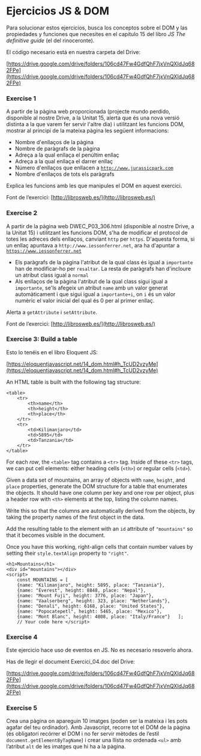 # Ejercicios JS & DOM
Para solucionar estos ejercicios, busca los conceptos sobre el DOM y las propiedades y funciones que necesites en el capítulo 15 del libro _JS The definitive guide_ (el del rinoceronte).

El código necesario está en nuestra carpeta del Drive:

[https://drive.google.com/drive/folders/106cd47Fw4GdfQhF7jxVnQXIdJq682FPe](https://drive.google.com/drive/folders/106cd47Fw4GdfQhF7jxVnQXIdJq682FPe)

### Exercise  1

A partir de la pàgina web proporcionada (projecte mundo perdido, disponible al nostre Drive, a la Unitat 15, alerta que és una nova versió distinta a la que varem fer servir l'altre dia) i utilitzant les funcions DOM, mostrar al principi de la mateixa pàgina les següent informacions:

-   Nombre d'enllaços de la pàgina
-   Nombre de paràgrafs de la pàgina
-   Adreça a la qual enllaça el penúltim enllaç
-   Adreça a la qual enllaça el darrer enllaç
-   Número d'enllaços que enllacen a [`http://www.jurassicpark.com`](http://www.jurassicpark.com)
-   Nombre d'enllaços de tots els paràgrafs

Explica les funcions amb les que manipules el DOM en aquest exercici.

Font de l’exercici: [http://librosweb.es/](http://librosweb.es/)

### Exercise 2

A partir de la pàgina web DWEC_P03_306.html (disponible al nostre Drive, a la Unitat 15) i utilitzant les funcions DOM, s'ha de modificar el protocol de totes les adreces dels enllaços, canviant `http` per `https`. D'aquesta forma, si un enllaç apuntava a `http://www.iessonferrer.net`, ara ha d'apuntar a [`https://www.iessonferrer.net`](https://www.iessonferrer.net)

-   Els paràgrafs de la pàgina l'atribut de la qual class és igual a `importante` han de modificar-ho per `resaltar`. La resta de paràgrafs han d'incloure un atribut class igual a `normal`
-   Als enllaços de la pàgina l'atribut de la qual class sigui igual a `importante`, se'ls afegeix un atribut `name` amb un valor generat automàticament i que sigui igual a `importante+i`, on `i` és un valor numèric el valor inicial del qual és 0 per al primer enllaç.

Alerta a `getAttribute` i `setAttribute`.

Font de l’exercici: [http://librosweb.es/](http://librosweb.es/)

### Exercise 3: Build a table

Esto lo tenéis en el libro Eloquent JS:

[https://eloquentjavascript.net/14_dom.html#h_TcUD2vzyMe](https://eloquentjavascript.net/14_dom.html#h_TcUD2vzyMe)

An HTML table is built with the following tag structure:

    <table>   
    	<tr>     
    		<th>name</th>     
    		<th>height</th>     
    		<th>place</th>   
    	</tr>
    	<tr>     
    		<td>Kilimanjaro</td>
    	    <td>5895</td>
    	    <td>Tanzania</td>
    	</tr>
    </table>

For each _row_, the `<table>` tag contains a `<tr>` tag. Inside of these `<tr>` tags, we can put cell elements: either heading cells (`<th>`) or regular cells (`<td>`).

Given a data set of mountains, an array of objects with `name`, `height`, and `place` properties, generate the DOM structure for a table that enumerates the objects. It should have one column per key and one row per object, plus a header row with `<th>` elements at the top, listing the column names.

Write this so that the columns are automatically derived from the objects, by taking the property names of the first object in the data.

Add the resulting table to the element with an `id` attribute of `"mountains"` so that it becomes visible in the document.

Once you have this working, right-align cells that contain number values by setting their `style.textAlign` property to `"right"`.

    <h1>Mountains</h1>  
    <div id="mountains"></div>  
    <script>   
    	const MOUNTAINS = [
    	{name: "Kilimanjaro", height: 5895, place: "Tanzania"},
    	{name: "Everest", height: 8848, place: "Nepal"},
    	{name: "Mount Fuji", height: 3776, place: "Japan"},
    	{name: "Vaalserberg", height: 323, place: "Netherlands"},
    	{name: "Denali", height: 6168, place: "United States"},
    	{name: "Popocatepetl", height: 5465, place: "Mexico"},
    	{name: "Mont Blanc", height: 4808, place: "Italy/France"}   ];    
    	// Your code here </script>

### Exercise 4

Este ejercicio hace uso de eventos en JS. No es necesario resoverlo ahora.

Has de llegir el document Exercici_04.doc del Drive:

[https://drive.google.com/drive/folders/106cd47Fw4GdfQhF7jxVnQXIdJq682FPe](https://drive.google.com/drive/folders/106cd47Fw4GdfQhF7jxVnQXIdJq682FPe)

### Exercise 5

Crea una pàgina on apareguin 10 imatges (poden ser la mateixa i les pots agafar del teu ordinador). Amb Javascript, recorre tot el DOM de la pàgina (és obligatori recórrer el DOM i no fer servir mètodes de l’estil `document.getElementByTagName`) i crear una llista no ordenada `<ul>` amb l’atribut `alt` de les imatges que hi ha a la pàgina.
